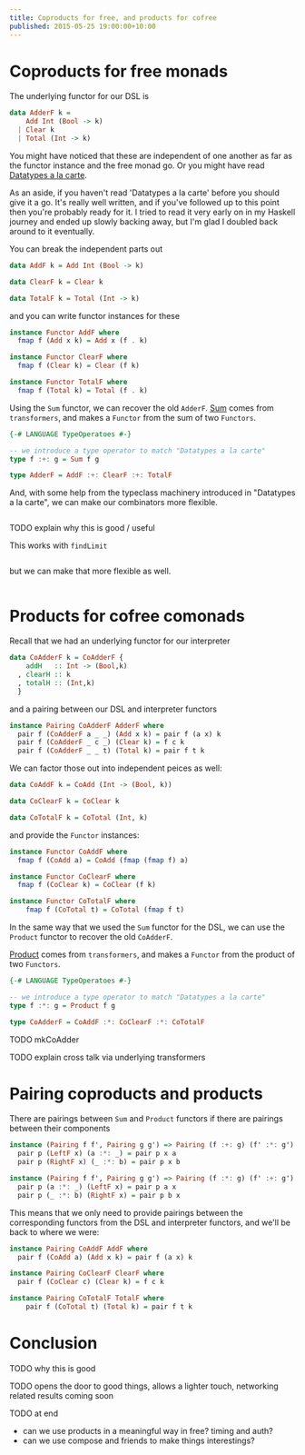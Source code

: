```yaml
---
title: Coproducts for free, and products for cofree
published: 2015-05-25 19:00:00+10:00
---
```


# Coproducts for free monads

The underlying functor for our DSL is
```haskell
data AdderF k =
    Add Int (Bool -> k)
  | Clear k
  | Total (Int -> k)
```

You might have noticed that these are independent of one another as far as the functor instance and the free monad go.  Or you might have read [Datatypes a la carte](http://citeseerx.ist.psu.edu/viewdoc/summary?doi=10.1.1.101.4131).

As an aside, if you haven't read 'Datatypes a la carte' before you should give it a go.
It's really well written, and if you've followed up to this point then you're probably ready for it.
I tried to read it very early on in my Haskell journey and ended up slowly backing away, but I'm glad I doubled back around to it eventually.

You can break the independent parts out
```haskell
data AddF k = Add Int (Bool -> k)

data ClearF k = Clear k

data TotalF k = Total (Int -> k)
```
and you can write functor instances for these
```haskell
instance Functor AddF where
  fmap f (Add x k) = Add x (f . k)

instance Functor ClearF where
  fmap f (Clear k) = Clear (f k)

instance Functor TotalF where
  fmap f (Total k) = Total (f . k)
```

Using the `Sum` functor, we can recover the old `AdderF`.
[Sum](https://hackage.haskell.org/package/transformers/docs/Data-Functor-Sum.html) comes from `transformers`, and makes a `Functor` from the sum of two `Functors`.

```haskell
{-# LANGUAGE TypeOperatoes #-}

-- we introduce a type operator to match "Datatypes a la carte"
type f :+: g = Sum f g

type AdderF = AddF :+: ClearF :+: TotalF
```

And, with some help from the typeclass machinery introduced in "Datatypes a la carte", we can make our combinators more flexible.
```haskell
```
TODO explain why this is good / useful

This works with `findLimit`
```haskell
```
but we can make that more flexible as well.
```haskell
```

# Products for cofree comonads

Recall that we had an underlying functor for our interpreter
```haskell
data CoAdderF k = CoAdderF {
    addH   :: Int -> (Bool,k)
  , clearH :: k
  , totalH :: (Int,k)
  }
```
and a pairing between our DSL and interpreter functors
```haskell
instance Pairing CoAdderF AdderF where
  pair f (CoAdderF a _ _) (Add x k) = pair f (a x) k
  pair f (CoAdderF _ c _) (Clear k) = f c k
  pair f (CoAdderF _ _ t) (Total k) = pair f t k
```

We can factor those out into independent peices as well:
```haskell
data CoAddF k = CoAdd (Int -> (Bool, k))

data CoClearF k = CoClear k

data CoTotalF k = CoTotal (Int, k)
```
and provide the `Functor` instances:
```haskell
instance Functor CoAddF where
  fmap f (CoAdd a) = CoAdd (fmap (fmap f) a)

instance Functor CoClearF where
  fmap f (CoClear k) = CoClear (f k)

instance Functor CoTotalF where
    fmap f (CoTotal t) = CoTotal (fmap f t)
```

In the same way that we used the `Sum` functor for the DSL, we can use the `Product` functor to recover the old `CoAdderF`.

[Product](https://hackage.haskell.org/package/transformers/docs/Data-Functor-Product.html) comes from `transformers`, and makes a `Functor` from the product of two `Functors`.

```haskell
{-# LANGUAGE TypeOperatoes #-}

-- we introduce a type operator to match "Datatypes a la carte"
type f :*: g = Product f g

type CoAdderF = CoAddF :*: CoClearF :*: CoTotalF
```

TODO mkCoAdder

TODO explain cross talk via underlying transformers

# Pairing coproducts and products

There are pairings between `Sum` and `Product` functors if there are pairings between their components
```haskell
instance (Pairing f f', Pairing g g') => Pairing (f :+: g) (f' :*: g') where
  pair p (LeftF x) (a :*: _) = pair p x a
  pair p (RightF x) (_ :*: b) = pair p x b

instance (Pairing f f', Pairing g g') => Pairing (f :*: g) (f' :+: g') where
  pair p (a :*: _) (LeftF x) = pair p a x
  pair p (_ :*: b) (RightF x) = pair p b x
```

This means that we only need to provide pairings between the corresponding functors from the DSL and interpreter functors, and we'll be back to where we were:
```haskell
instance Pairing CoAddF AddF where
  pair f (CoAdd a) (Add x k) = pair f (a x) k

instance Pairing CoClearF ClearF where
  pair f (CoClear c) (Clear k) = f c k

instance Pairing CoTotalF TotalF where
    pair f (CoTotal t) (Total k) = pair f t k
```

# Conclusion

TODO why this is good

TODO opens the door to good things, allows a lighter touch, networking related results coming soon

TODO at end
- can we use products in a meaningful way in free? timing and auth?
- can we use compose and friends to make things interestings?
